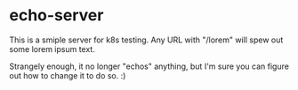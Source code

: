 # echo-server
This is a smiple server for k8s testing. Any URL with "/lorem" will spew out some lorem ipsum text.

Strangely enough, it no longer "echos" anything, but I'm sure you can figure out how to change it to do so. :)
